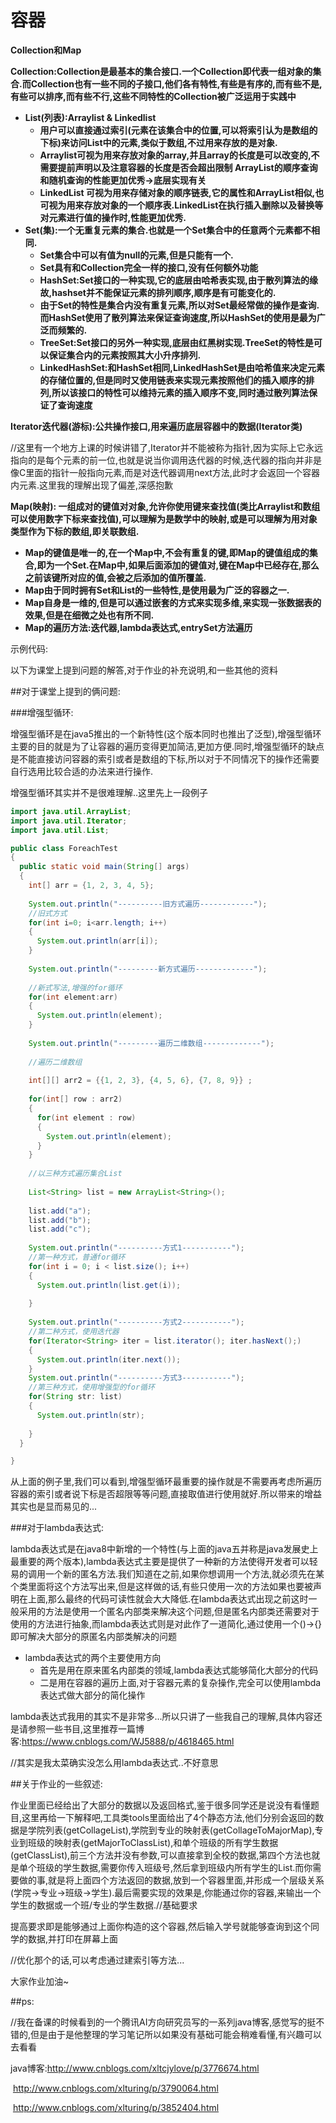 # 容器

**Collection和Map**

**Collection:Collection是最基本的集合接口.一个Collection即代表一组对象的集合.而Collection也有一些不同的子接口,他们各有特性,有些是有序的,而有些不是,有些可以排序,而有些不行,这些不同特性的Collection被广泛运用于实践中**

- **List(列表):Arraylist & Linkedlist** 
  - **用户可以直接通过索引(元素在该集合中的位置,可以将索引认为是数组的下标)来访问List中的元素,类似于数组,不过用来存放的是对象.**
  - **Arraylist可视为用来存放对象的array,并且array的长度是可以改变的,不需要提前声明以及注意容器的长度是否会超出限制  ArrayList的顺序查询和随机查询的性能更加优秀->底层实现有关**
  - **LinkedList 可视为用来存储对象的顺序链表,它的属性和ArrayList相似,也可视为用来存放对象的一个顺序表.LinkedList在执行插入删除以及替换等对元素进行值的操作时,性能更加优秀.**
- **Set(集):一个无重复元素的集合.也就是一个Set集合中的任意两个元素都不相同.**
  - **Set集合中可以有值为null的元素,但是只能有一个.**
  - **Set具有和Collection完全一样的接口,没有任何额外功能**
  - **HashSet:Set接口的一种实现,它的底层由哈希表实现,由于散列算法的缘故,hashset并不能保证元素的排列顺序,顺序是有可能变化的.**
  - **由于Set的特性是集合内没有重复元素,所以对Set最经常做的操作是查询.而HashSet使用了散列算法来保证查询速度,所以HashSet的使用是最为广泛而频繁的.**
  - **TreeSet:Set接口的另外一种实现,底层由红黑树实现.TreeSet的特性是可以保证集合内的元素按照其大小升序排列.**
  - **LinkedHashSet:和HashSet相同,LinkedHashSet是由哈希值来决定元素的存储位置的,但是同时又使用链表来实现元素按照他们的插入顺序的排列,所以该接口的特性可以维持元素的插入顺序不变,同时通过散列算法保证了查询速度**

**Iterator迭代器(游标):公共操作接口,用来遍历底层容器中的数据(Iterator类)**

//这里有一个地方上课的时候讲错了,Iterator并不能被称为指针,因为实际上它永远指向的是每个元素的前一位,也就是说当你调用迭代器的时候,迭代器的指向并非是像C里面的指针一般指向元素,而是对迭代器调用next方法,此时才会返回一个容器内元素.这里我的理解出现了偏差,深感抱歉

**Map(映射):  一组成对的键值对对象,允许你使用键来查找值(类比Arraylist和数组可以使用数字下标来查找值),可以理解为是数学中的映射,或是可以理解为用对象类型作为下标的数组,即关联数组.**

- **Map的键值是唯一的,在一个Map中,不会有重复的键,即Map的键值组成的集合,即为一个Set.在Map中,如果后面添加的键值对,键在Map中已经存在,那么之前该键所对应的值,会被之后添加的值所覆盖.**
- **Map由于同时拥有Set和List的一些特性,是使用最为广泛的容器之一.**
- **Map自身是一维的,但是可以通过嵌套的方式来实现多维,来实现一张数据表的效果,但是在细微之处也有所不同.**
- **Map的遍历方法:迭代器,lambda表达式,entrySet方法遍历**




示例代码:



以下为课堂上提到问题的解答,对于作业的补充说明,和一些其他的资料



##对于课堂上提到的俩问题:

###增强型循环:

增强型循环是在java5推出的一个新特性(这个版本同时也推出了泛型),增强型循环主要的目的就是为了让容器的遍历变得更加简洁,更加方便.同时,增强型循环的缺点是不能直接访问容器的索引或者是数组的下标,所以对于不同情况下的操作还需要自行选用比较合适的办法来进行操作.

增强型循环其实并不是很难理解..这里先上一段例子

```java
import java.util.ArrayList;
import java.util.Iterator;
import java.util.List;

public class ForeachTest
{
  public static void main(String[] args)
  {
    int[] arr = {1, 2, 3, 4, 5};
    
    System.out.println("----------旧方式遍历------------");
    //旧式方式    
    for(int i=0; i<arr.length; i++)
    {
      System.out.println(arr[i]);
    }
    
    System.out.println("---------新方式遍历-------------");
    
    //新式写法,增强的for循环
    for(int element:arr)
    {
      System.out.println(element);
    }
    
    System.out.println("---------遍历二维数组-------------");
    
    //遍历二维数组
    
    int[][] arr2 = {{1, 2, 3}, {4, 5, 6}, {7, 8, 9}} ;
    
    for(int[] row : arr2)
    {
      for(int element : row)
      {
        System.out.println(element);
      }
    }
    
    //以三种方式遍历集合List
    
    List<String> list = new ArrayList<String>();
    
    list.add("a");
    list.add("b");
    list.add("c");
    
    System.out.println("----------方式1-----------");
    //第一种方式，普通for循环
    for(int i = 0; i < list.size(); i++)
    {
      System.out.println(list.get(i));
      
    }
    
    System.out.println("----------方式2-----------");
    //第二种方式，使用迭代器
    for(Iterator<String> iter = list.iterator(); iter.hasNext();)
    {
      System.out.println(iter.next());
    }
    System.out.println("----------方式3-----------");
    //第三种方式，使用增强型的for循环
    for(String str: list)
    {
      System.out.println(str);
      
    }
  }

}
```

从上面的例子里,我们可以看到,增强型循环最重要的操作就是不需要再考虑所遍历容器的索引或者说下标是否超限等等问题,直接取值进行使用就好.所以带来的增益其实也是显而易见的...



###对于lambda表达式:

lambda表达式是在java8中新增的一个特性(与上面的java五并称是java发展史上最重要的两个版本),lambda表达式主要是提供了一种新的方法使得开发者可以轻易的调用一个新的匿名方法.我们知道在之前,如果你想调用一个方法,就必须先在某个类里面将这个方法写出来,但是这样做的话,有些只使用一次的方法如果也要被声明在上面,那么最终的代码可读性就会大大降低.在lambda表达式出现之前这时一般采用的方法是使用一个匿名内部类来解决这个问题,但是匿名内部类还需要对于使用的方法进行抽象,而lambda表达式则是对此作了一道简化,通过使用一个()->{}即可解决大部分的原匿名内部类解决的问题

- lambda表达式的两个主要使用方向
  - 首先是用在原来匿名内部类的领域,lambda表达式能够简化大部分的代码
  - 二是用在容器的遍历上面,对于容器元素的复杂操作,完全可以使用lambda表达式做大部分的简化操作

lambda表达式我用的其实不是非常多...所以只讲了一些我自己的理解,具体内容还是请参照一些书目,这里推荐一篇博客:https://www.cnblogs.com/WJ5888/p/4618465.html

//其实是我太菜确实没怎么用lambda表达式..不好意思



##关于作业的一些叙述:

作业里面已经给出了大部分的数据以及返回格式,鉴于很多同学还是说没有看懂题目,这里再给一下解释吧,工具类tools里面给出了4个静态方法,他们分别会返回的数据是学院列表(getCollageList),学院到专业的映射表(getCollageToMajorMap),专业到班级的映射表(getMajorToClassList),和单个班级的所有学生数据(getClassList),前三个方法并没有参数,可以直接拿到全校的数据,第四个方法也就是单个班级的学生数据,需要你传入班级号,然后拿到班级内所有学生的List.而你需要做的事,就是将上面四个方法返回的数据,放到一个容器里面,并形成一个层级关系(学院->专业->班级->学生).最后需要实现的效果是,你能通过你的容器,来输出一个学生的数据或一个班/专业的学生数据.//基础要求



提高要求即是能够通过上面你构造的这个容器,然后输入学号就能够查询到这个同学的数据,并打印在屏幕上面

//优化那个的话,可以考虑通过建索引等方法...

大家作业加油~



##ps:

//我在备课的时候看到的一个腾讯AI方向研究员写的一系列java博客,感觉写的挺不错的,但是由于是他整理的学习笔记所以如果没有基础可能会稍难看懂,有兴趣可以去看看

java博客:http://www.cnblogs.com/xltcjylove/p/3776674.html

​		http://www.cnblogs.com/xlturing/p/3790064.html

​		http://www.cnblogs.com/xlturing/p/3852404.html